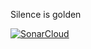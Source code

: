 Silence is golden

[![SonarCloud](https://sonarcloud.io/images/project_badges/sonarcloud-white.svg)](https://sonarcloud.io/summary/new_code?id=Miskamyasa_kuttle)
